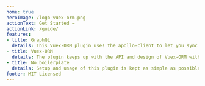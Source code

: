 ```yaml
---
home: true
heroImage: /logo-vuex-orm.png
actionText: Get Started →
actionLink: /guide/
features:
- title: GraphQL
  details: This Vuex-ORM plugin uses the apollo-client to let you sync your Vuex-ORM state with a GraphQL API
- title: Vuex-ORM
  details: The plugin keeps up with the API and design of Vuex-ORM with full reactivity.
- title: No boilerplate
  details: Setup and usage of this plugin is kept as simple as possible, no clutter in your components.  
footer: MIT Licensed
---
```

